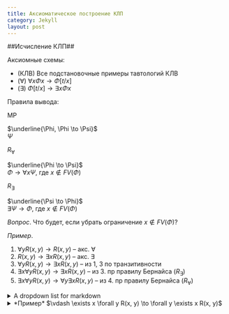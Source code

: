 ```yaml
---
title: Аксиоматическое построение КЛП 
category: Jekyll
layout: post
---
```



##Исчисление КЛП##

Аксиомные схемы:
*  (КЛВ) Все подстановочные примеры тавтологий КЛВ
*  ($\forall$) $\forall x \Phi x \to \Phi [t/x]$
*  ($\exists$) $\Phi[t/x] \to \exists x \Phi x$

Правила вывода:

MP 

$\underline{\Phi, \Phi \to \Psi}$ <br/>
$\Psi$

$R_\forall$

$\underline{\Phi \to \Psi}$ <br/>
$\Phi \to \forall x \Psi$, где $x \not \in FV(\Phi)$ 

$R_\exists$

$\underline{\Psi \to \Phi}$ <br/>
$\exists  \Psi \to \Phi$, где $x \not \in FV(\Phi)$


*Вопрос*. Что будет, если убрать ограничение $x \not \in FV(\Phi)$?

*Пример*.
1. $\forall y R(x, y) \to R(x, y)$ – акс. $\forall$
2. $R(x, y) \to \exists x R(x, y)$ – акс. $\exists$ 
3. $\forall y R(x, y) \to  \exists x R(x, y)$ – из 1, 3 по транзитивности
4. $\exists x \forall y R(x, y) \to  \exists x R(x, y)$ – из 3. пр правилу Бернайса ($R_\exists$)
5. $\exists x \forall y R(x, y) \to  \forall y \exists x R(x, y)$ – из 4. пр правилу Бернайса ($R_\forall$)


<details><summary>A dropdown list for markdown</summary>

   1. First item must be preceeded with an empty line.
   1. Markdown renders **perfectly**.
   1. Extra item.

</details>

<details><summary> *Пример* $\vdash \exists x \forall y R(x, y) \to  \forall y \exists x R(x, y)$</summary>
   
1. $\forall y R(x, y) \to R(x, y)$ – акс. $\forall$
2. $R(x, y) \to \exists x R(x, y)$ – акс. $\exists$ 
3. $\forall y R(x, y) \to  \exists x R(x, y)$ – из 1, 3 по транзитивности
4. $\exists x \forall y R(x, y) \to  \exists x R(x, y)$ – из 3. пр правилу Бернайса ($R_\exists$)
5. $\exists x \forall y R(x, y) \to  \forall y \exists x R(x, y)$ – из 4. пр правилу Бернайса ($R_\forall$)
   
</details>
